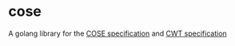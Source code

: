 # cose

A golang library for the [COSE specification][cose-spec] and  [CWT specification][cwt-spec]

[cose-spec]: https://datatracker.ietf.org/doc/html/rfc8152
[cwt-spec]: https://datatracker.ietf.org/doc/html/rfc8392
